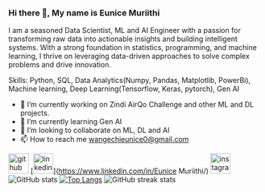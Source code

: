 ### Hi there 👋, My name is Eunice Muriithi
I am a seasoned Data Scientist, ML and AI Engineer with a passion for transforming raw data into actionable insights and building intelligent systems. With a strong foundation in statistics, programming, and machine learning, I thrive on leveraging data-driven approaches to solve complex problems and drive innovation.

Skills: Python, SQL, Data Analytics(Numpy, Pandas, Matplotlib, PowerBi), Machine learning, Deep Learning(Tensorflow, Keras, pytorch), Gen AI

- 🔭 I’m currently working on Zindi AirQo Challenge and other ML and DL projects. 
- 🌱 I’m currently learning Gen AI 
- 👯 I’m looking to collaborate on ML, DL and AI 
- 📫 How to reach me wangechieunice0@gmail.com

[<img src='https://cdn.jsdelivr.net/npm/simple-icons@3.0.1/icons/github.svg' alt='github' height='40'>](https://github.com/wangechi01-a)  [<img src='https://cdn.jsdelivr.net/npm/simple-icons@3.0.1/icons/linkedin.svg' alt='linkedin' height='40'>](https://www.linkedin.com/in/Eunice Muriithi/)  [<img src='https://cdn.jsdelivr.net/npm/simple-icons@3.0.1/icons/instagram.svg' alt='instagram' height='40'>](https://www.instagram.com/wange_shie/) 
![GitHub stats](https://github-readme-stats.vercel.app/api?username=wangechi01-a&show_icons=true)
[![Top Langs](https://github-readme-stats.vercel.app/api/top-langs/?username=wangechi01-a)](https://github.com/anuraghazra/github-readme-stats)
![GitHub streak stats](https://streak-stats.demolab.com/?user=wangechi01-a)  
